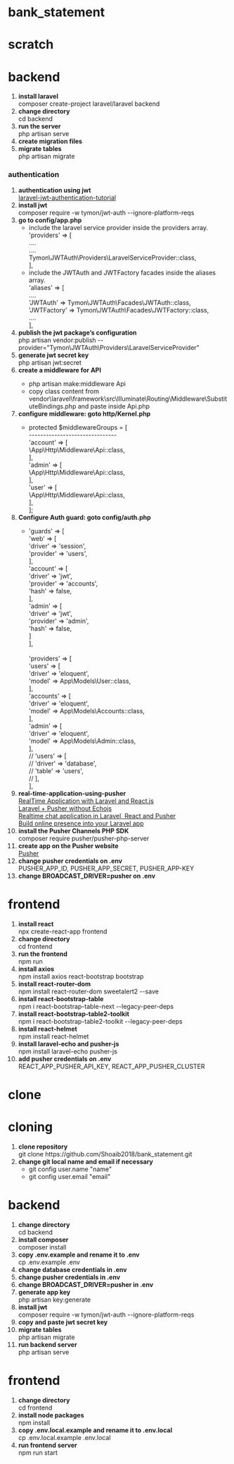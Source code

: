 # bank_statement
<h1>scratch</h1>
<h1>backend</h1>
<ol type="1">
    <li><strong>install laravel</strong><br>composer create-project laravel/laravel backend</li>
    <li><strong>change directory</strong><br>cd backend</li>
    <li><strong>run the server</strong><br>php artisan serve</li>
    <li><strong>create migration files</strong></li>
    <li><strong>migrate tables</strong><br>php artisan migrate</li>
</ol>
<h3>authentication</h3>
<ol type="1">
    <li><strong>authentication using jwt</strong><br>
        <a href="https://www.positronx.io/laravel-jwt-authentication-tutorial-user-login-signup-api/">laravel-jwt-authentication-tutorial</a>
    </li>
    <li><strong>install jwt</strong><br>composer require -w tymon/jwt-auth --ignore-platform-reqs</li>
    <li><strong>go to config/app.php</strong><br>
    <ul>
        <li>include the laravel service provider inside the providers array.<br>
            'providers' => [<br>
                ....<br>
                ....<br>
                Tymon\JWTAuth\Providers\LaravelServiceProvider::class,<br>
            ],<br>
        </li>
        <li>include the JWTAuth and JWTFactory facades inside the aliases array.<br>
            'aliases' => [<br>
                ....<br>
                'JWTAuth' => Tymon\JWTAuth\Facades\JWTAuth::class,<br>
                'JWTFactory' => Tymon\JWTAuth\Facades\JWTFactory::class,<br>
                ....<br>
            ],
        </li>
    </ul>
    <li><strong>publish the jwt package’s configuration</strong><br>
        php artisan vendor:publish --provider="Tymon\JWTAuth\Providers\LaravelServiceProvider"</li>
    <li><strong>generate jwt secret key</strong><br>php artisan jwt:secret</li>
    <li><strong>create a middleware for API</strong></li>
    <ul>
        <li>php artisan make:middleware Api</li>
        <li>copy class content from vendor\laravel\framework\src\Illuminate\Routing\Middleware\SubstituteBindings.php and paste inside Api.php</li>
    </ul>
    <li><strong>configure middleware: goto http/Kernel.php</strong><br></li>
    <ul>
        <li>
            protected $middlewareGroups = [<br>
                -------------------------------<br>
                'account' => [<br>
                    \App\Http\Middleware\Api::class,<br>
                ],<br>
                'admin' => [<br>
                    \App\Http\Middleware\Api::class,<br>
                ],<br>
                'user' => [<br>
                    \App\Http\Middleware\Api::class,<br>
                ],<br>
            ];
        </li>
    </ul>
    <li><strong>Configure Auth guard: goto config/auth.php</strong><br></li>
    <ul>
        <li>
        'guards' => [<br>
            'web' => [<br>
                'driver' => 'session',<br>
                'provider' => 'users',<br>
            ],<br>
            'account' => [<br>
                'driver' => 'jwt',<br>
                'provider' => 'accounts',<br>
                'hash' => false,<br>
            ],<br>
            'admin' => [<br>
                'driver' => 'jwt',<br>
                'provider' => 'admin',<br>
                'hash' => false,<br>
            ]<br>
        ],<br><br>
        'providers' => [<br>
            'users' => [<br>
                'driver' => 'eloquent',<br>
                'model' => App\Models\User::class,<br>
            ],<br>
            'accounts' => [<br>
                'driver' => 'eloquent',<br>
                'model' => App\Models\Accounts::class,<br>
            ],<br>
            'admin' => [<br>
                'driver' => 'eloquent',<br>
                'model' => App\Models\Admin::class,<br>
            ],<br>
            // 'users' => [<br>
            //     'driver' => 'database',<br>
            //     'table' => 'users',<br>
            // ],<br>
        ],
        </li>
    </ul>
    <li><strong>real-time-application-using-pusher</strong>
        <br><a href="https://hanieasemi.medium.com/realtime-application-with-laravel-and-react-js-88bf17be4838">RealTime Application with Laravel and React.js</a>
        <br><a href="https://medium.com/@ekponoambrose/laravel-pusher-without-echojs-628bf192cac7">Laravel + Pusher without Echojs</a>
        <br><a href="https://vikramatech.co/article/Realtime-chat-application-in-Laravel-React-and-Pusher">Realtime chat application in Laravel, React and Pusher</a>
        <br><a href="https://pusher.com/tutorials/online-presence-laravel/">Build online presence into your Laravel app</a>
    </li>
    <li><strong>install the Pusher Channels PHP SDK</strong><br>composer require pusher/pusher-php-server</li>
    <li><strong>create app on the Pusher website</strong>
        <br><a href="https://pusher.com/">Pusher</a>
    </li>
    <li><strong>change pusher credentials on .env</strong>
        <br>PUSHER_APP_ID, PUSHER_APP_SECRET, PUSHER_APP-KEY
    </li>
    <li><strong>change BROADCAST_DRIVER=pusher on .env</strong></li>
</li>
</ol>

<h1>frontend</h1>
<ol type="1">
    <li><strong>install react</strong><br>npx create-react-app frontend</li>
    <li><strong>change directory</strong><br>cd frontend</li>
    <li><strong>run the frontend</strong><br>npm run</li>
    <li><strong>install axios</strong><br>npm install axios react-bootstrap bootstrap</li>
    <li><strong>install react-router-dom</strong><br>npm install react-router-dom sweetalert2 --save</li>
    <li><strong>install react-bootstrap-table</strong>
        <br>npm i react-bootstrap-table-next --legacy-peer-deps
    </li>
    <li><strong>install react-bootstrap-table2-toolkit</strong>
        <br>npm i react-bootstrap-table2-toolkit --legacy-peer-deps
    </li>
    <li><strong>install react-helmet</strong><br>npm install react-helmet</li>
    <li><strong>install laravel-echo and pusher-js</strong><br>npm install laravel-echo pusher-js</li>
    <li><strong>add pusher credentials on .env</strong>
        <br>REACT_APP_PUSHER_API_KEY, REACT_APP_PUSHER_CLUSTER
    </li>
</ol>

<h1>clone</h1>
<h1>cloning</h1>
<ol type="1">
    <li><strong>clone repository</strong>
        <br>git clone https://github.com/Shoaib2018/bank_statement.git
    </li>
    <li><strong>change git local name and email if necessary</strong><br>
        <ul>
            <li>git config user.name "name"</li>
            <li>git config user.email "email"</li>
        </ul>
    </li>
</ol>

<h1>backend</h1>
<ol type="1">
    <li><strong>change directory</strong><br>cd backend</li>
    <li><strong>install composer</strong><br>composer install</li>
    <li><strong>copy .env.example and rename it to .env</strong><br>cp .env.example .env</li>
    <li><strong>change database credentials in .env</strong></li>
    <li><strong>change pusher credentials in .env</strong></li>
    <li><strong>change BROADCAST_DRIVER=pusher in .env</strong></li>
    <li><strong>generate app key</strong><br>php artisan key:generate</li>
    <li><strong>install jwt</strong><br>composer require -w tymon/jwt-auth --ignore-platform-reqs</li>
    <li><strong>copy and paste jwt secret key</strong></li>
    <li><strong>migrate tables</strong><br>php artisan migrate</li>
    <li><strong>run backend server</strong><br>php artisan serve</li>
</ol>

<h1>frontend</h1>
<ol type="1">
    <li><strong>change directory</strong><br>cd frontend</li>
    <li><strong>install node packages</strong><br>npm install</li>
    <li><strong>copy .env.local.example and rename it to .env.local</strong>
        <br>cp .env.local.example .env.local
    </li>
    <li><strong>run frontend server</strong><br>npm run start</li>
</ol>
